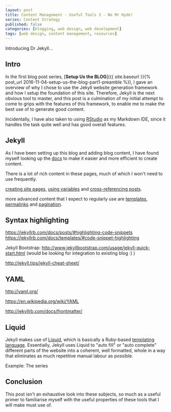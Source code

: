 ```yaml
---
layout: post
title: Content Management - Useful Tools 3 - No Mr Hyde!
series: Content Strategy
published: false
categories: [blogging, web design, web development]
tags: [web design, content management, resources]
---
```


Introducing Dr Jekyll...

## Intro
In the first blog post series, [**Setup Us the BLOG**]({{ site.baseurl }}{% post_url 2016-11-04-setup-us-the-blog-part1-preamble %}), I gave an overview of why I chose to use the Jekyll website generation framework and how I setup the foundation of this site. Therefore, Jekyll is the next obvious tool to master, and this post is a culmination of my initial attempt to come to grips with the features of this framework, to enable me to make the best use of to generate good content.

Incidentally, I have also taken to using [RStudio](https://www.rstudio.com/) as my Markdown IDE, since it handles the task quite well and has good overall features.

## Jekyll
As I have been setting up this blog and adding blog content, I have found myself looking up the [docs](http://jekyllrb.com/) to make it easier and more efficient to create content. 

There is a lot of rich content in these pages, much of which I won't need to use frequently.

[creating site pages](http://jekyllrb.com/docs/pages/), [using variables](http://jekyllrb.com/docs/variables/) and [cross-referencing posts](http://jekyllrb.com/docs/templates/#post_url).

more advanced content that I expect to regularly use are [templates](http://jekyllrb.com/docs/templates/), [permalinks](http://jekyllrb.com/docs/permalinks/) and [pagination](http://jekyllrb.com/docs/pagination/).

## Syntax highlighting
https://jekyllrb.com/docs/posts/#highlighting-code-snippets
https://jekyllrb.com/docs/templates/#code-snippet-highlighting

Jekyll Bootstrap: http://www.jekyllbootstrap.com/usage/jekyll-quick-start.html (would be looking for integration to existing blog :) )

http://jekyll.tips/jekyll-cheat-sheet/

## YAML
http://yaml.org/

https://en.wikipedia.org/wiki/YAML

http://jekyllrb.com/docs/frontmatter/

## Liquid
Jekyll makes use of [Liquid](https://shopify.github.io/liquid/), which is basically a Ruby-based [templating language](https://en.wikipedia.org/wiki/Template_processor). Essentially, Jekyll uses Liquid to "auto fill" or "auto complete" different parts of the website into a coherent, well formatted, whole in a way that eliminates as much repetitive manual labour as possible.

Example: The series 

## Conclusion
This post isn't an exhaustive look into these subjects, so much as a useful primer to familiarise myself with the useful properties of these tools that I will make must use of.